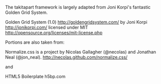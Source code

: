 The takitapart framework is largely adapted from Joni Korpi's fantastic
Golden Grid System.

Golden Grid System (1.0) 	<http://goldengridsystem.com/>
by Joni Korpi               <http://jonikorpi.com/>
licensed under MIT          <http://opensource.org/licenses/mit-license.php>

Portions are also taken from:

Normalize.css is a project by Nicolas Gallagher (@necolas) and Jonathan Neal (@jon_neal).
http://necolas.github.com/normalize.css/

and

HTML5 Boilerplate
h5bp.com